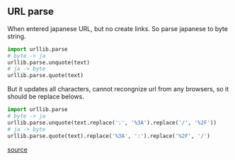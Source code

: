 ## URL parse

When entered japanese URL, but no create links.
So parse japanese to byte string.

```python
import urllib.parse
# byte -> ja
urllib.parse.unquote(text)
# ja -> byte
urllib.parse.quote(text)
```

But it updates all characters, cannot recongnize url from any browsers,
so it should be replace belows.

```python
import urllib.parse
# byte -> ja
urllib.parse.unquote(text.replace(':', '%3A').replace('/', '%2F'))
# ja -> byte
urllib.parse.quote(text).replace('%3A', ':').replace('%2F', '/')
```

[source](http://shuzo-kino.hateblo.jp/entry/2016/10/22/224034)
